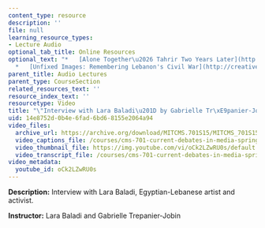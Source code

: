 ```yaml
---
content_type: resource
description: ''
file: null
learning_resource_types:
- Lecture Audio
optional_tab_title: Online Resources
optional_text: "*   [Alone Together\u2026 Tahrir Two Years Later](http://creativetimereports.org/2013/01/25/tahrir-revolution-in-media-res/)\n\
  *   [Unfixed Images: Remembering Lebanon's Civil War](http://creativetimereports.org/2015/04/13/remembering-lebanons-civil-war-lara-baladi/)"
parent_title: Audio Lectures
parent_type: CourseSection
related_resources_text: ''
resource_index_text: ''
resourcetype: Video
title: "\"Interview with Lara Baladi\u201D by Gabrielle Tr\xE9panier-Jobin"
uid: 14e8752d-0b4e-6fad-6bd6-8155e2064a94
video_files:
  archive_url: https://archive.org/download/MITCMS.701S15/MITCMS_701S15_Lara_Baladi_audio_ipod.mp4
  video_captions_file: /courses/cms-701-current-debates-in-media-spring-2015/db4d94f123385f0fb972a37f85089a05_oCk2LZwRU0s.vtt
  video_thumbnail_file: https://img.youtube.com/vi/oCk2LZwRU0s/default.jpg
  video_transcript_file: /courses/cms-701-current-debates-in-media-spring-2015/1d16d985f4819c52315887b06a4e85a6_oCk2LZwRU0s.pdf
video_metadata:
  youtube_id: oCk2LZwRU0s
---
```


**Description:** Interview with Lara Baladi, Egyptian-Lebanese artist and activist.

**Instructor:** Lara Baladi and Gabrielle Trepanier-Jobin